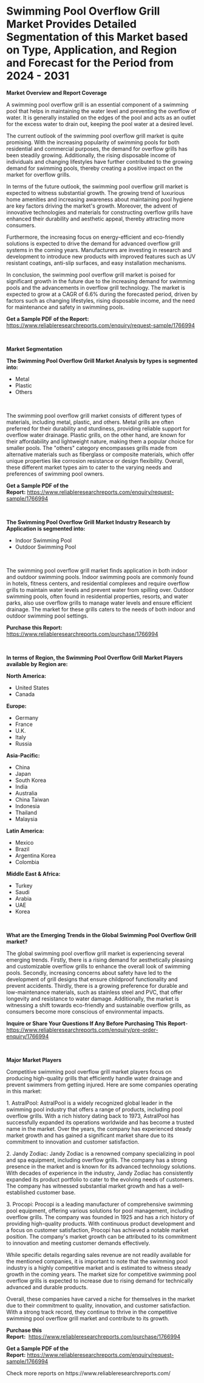 <p><h1>Swimming Pool Overflow Grill Market Provides Detailed Segmentation of this Market based on Type, Application, and Region and Forecast for the Period from 2024 - 2031</h1></p><p><strong>Market Overview and Report Coverage</strong></p>
<p><p>A swimming pool overflow grill is an essential component of a swimming pool that helps in maintaining the water level and preventing the overflow of water. It is generally installed on the edges of the pool and acts as an outlet for the excess water to drain out, keeping the pool water at a desired level.</p><p>The current outlook of the swimming pool overflow grill market is quite promising. With the increasing popularity of swimming pools for both residential and commercial purposes, the demand for overflow grills has been steadily growing. Additionally, the rising disposable income of individuals and changing lifestyles have further contributed to the growing demand for swimming pools, thereby creating a positive impact on the market for overflow grills.</p><p>In terms of the future outlook, the swimming pool overflow grill market is expected to witness substantial growth. The growing trend of luxurious home amenities and increasing awareness about maintaining pool hygiene are key factors driving the market's growth. Moreover, the advent of innovative technologies and materials for constructing overflow grills have enhanced their durability and aesthetic appeal, thereby attracting more consumers.</p><p>Furthermore, the increasing focus on energy-efficient and eco-friendly solutions is expected to drive the demand for advanced overflow grill systems in the coming years. Manufacturers are investing in research and development to introduce new products with improved features such as UV resistant coatings, anti-slip surfaces, and easy installation mechanisms.</p><p>In conclusion, the swimming pool overflow grill market is poised for significant growth in the future due to the increasing demand for swimming pools and the advancements in overflow grill technology. The market is expected to grow at a CAGR of 6.6% during the forecasted period, driven by factors such as changing lifestyles, rising disposable income, and the need for maintenance and safety in swimming pools.</p></p>
<p><strong>Get a Sample PDF of the Report:</strong> <a href="https://www.reliableresearchreports.com/enquiry/request-sample/1766994">https://www.reliableresearchreports.com/enquiry/request-sample/1766994</a></p>
<p>&nbsp;</p>
<p><strong>Market Segmentation</strong></p>
<p><strong>The Swimming Pool Overflow Grill Market Analysis by types is segmented into:</strong></p>
<p><ul><li>Metal</li><li>Plastic</li><li>Others</li></ul></p>
<p>&nbsp;</p>
<p><p>The swimming pool overflow grill market consists of different types of materials, including metal, plastic, and others. Metal grills are often preferred for their durability and sturdiness, providing reliable support for overflow water drainage. Plastic grills, on the other hand, are known for their affordability and lightweight nature, making them a popular choice for smaller pools. The "others" category encompasses grills made from alternative materials such as fiberglass or composite materials, which offer unique properties like corrosion resistance or design flexibility. Overall, these different market types aim to cater to the varying needs and preferences of swimming pool owners.</p></p>
<p><strong>Get a Sample PDF of the Report:</strong>&nbsp;<a href="https://www.reliableresearchreports.com/enquiry/request-sample/1766994">https://www.reliableresearchreports.com/enquiry/request-sample/1766994</a></p>
<p>&nbsp;</p>
<p><strong>The Swimming Pool Overflow Grill Market Industry Research by Application is segmented into:</strong></p>
<p><ul><li>Indoor Swimming Pool</li><li>Outdoor Swimming Pool</li></ul></p>
<p>&nbsp;</p>
<p><p>The swimming pool overflow grill market finds application in both indoor and outdoor swimming pools. Indoor swimming pools are commonly found in hotels, fitness centers, and residential complexes and require overflow grills to maintain water levels and prevent water from spilling over. Outdoor swimming pools, often found in residential properties, resorts, and water parks, also use overflow grills to manage water levels and ensure efficient drainage. The market for these grills caters to the needs of both indoor and outdoor swimming pool settings.</p></p>
<p><strong>Purchase this Report:</strong>&nbsp; <a href="https://www.reliableresearchreports.com/purchase/1766994">https://www.reliableresearchreports.com/purchase/1766994</a></p>
<p>&nbsp;</p>
<p><strong>In terms of Region, the Swimming Pool Overflow Grill Market Players available by Region are:</strong></p>
<p>
    <p> <strong> North America: </strong>
        <ul>
            <li>United States</li>
            <li>Canada</li>
        </ul>
        </p> 
    <p> <strong> Europe: </strong>
        <ul>
            <li>Germany</li>
            <li>France</li>
            <li>U.K.</li>
            <li>Italy</li>
            <li>Russia</li>
        </ul>
        </p> 
    <p> <strong> Asia-Pacific: </strong>
        <ul>
            <li>China</li>
            <li>Japan</li>
            <li>South Korea</li>
            <li>India</li>
            <li>Australia</li>
            <li>China Taiwan</li>
            <li>Indonesia</li>
            <li>Thailand</li>
            <li>Malaysia</li>
        </ul>
        </p> 
    <p> <strong> Latin America: </strong>
        <ul>
            <li>Mexico</li>
            <li>Brazil</li>
            <li>Argentina Korea</li>
            <li>Colombia</li>
        </ul>
        </p> 
    <p> <strong> Middle East & Africa: </strong>
        <ul>
            <li>Turkey</li>
            <li>Saudi</li>
            <li>Arabia</li>
            <li>UAE</li>
            <li>Korea</li>
        </ul>
    </p>
    </p>
<p>&nbsp;</p>
<p><strong>What are the Emerging Trends in the Global Swimming Pool Overflow Grill market?</strong></p>
<p><p>The global swimming pool overflow grill market is experiencing several emerging trends. Firstly, there is a rising demand for aesthetically pleasing and customizable overflow grills to enhance the overall look of swimming pools. Secondly, increasing concerns about safety have led to the development of grill designs that ensure childproof functionality and prevent accidents. Thirdly, there is a growing preference for durable and low-maintenance materials, such as stainless steel and PVC, that offer longevity and resistance to water damage. Additionally, the market is witnessing a shift towards eco-friendly and sustainable overflow grills, as consumers become more conscious of environmental impacts.</p></p>
<p><strong>Inquire or Share Your Questions If Any Before Purchasing This Report</strong>- <a href="https://www.reliableresearchreports.com/enquiry/pre-order-enquiry/1766994">https://www.reliableresearchreports.com/enquiry/pre-order-enquiry/1766994</a></p>
<p>&nbsp;</p>
<p><strong>Major Market Players</strong></p>
<p><p>Competitive swimming pool overflow grill market players focus on producing high-quality grills that efficiently handle water drainage and prevent swimmers from getting injured. Here are some companies operating in this market:</p><p>1. AstralPool: AstralPool is a widely recognized global leader in the swimming pool industry that offers a range of products, including pool overflow grills. With a rich history dating back to 1973, AstralPool has successfully expanded its operations worldwide and has become a trusted name in the market. Over the years, the company has experienced steady market growth and has gained a significant market share due to its commitment to innovation and customer satisfaction.</p><p>2. Jandy Zodiac: Jandy Zodiac is a renowned company specializing in pool and spa equipment, including overflow grills. The company has a strong presence in the market and is known for its advanced technology solutions. With decades of experience in the industry, Jandy Zodiac has consistently expanded its product portfolio to cater to the evolving needs of customers. The company has witnessed substantial market growth and has a well-established customer base.</p><p>3. Procopi: Procopi is a leading manufacturer of comprehensive swimming pool equipment, offering various solutions for pool management, including overflow grills. The company was founded in 1925 and has a rich history of providing high-quality products. With continuous product development and a focus on customer satisfaction, Procopi has achieved a notable market position. The company's market growth can be attributed to its commitment to innovation and meeting customer demands effectively.</p><p>While specific details regarding sales revenue are not readily available for the mentioned companies, it is important to note that the swimming pool industry is a highly competitive market and is estimated to witness steady growth in the coming years. The market size for competitive swimming pool overflow grills is expected to increase due to rising demand for technically advanced and durable products.</p><p>Overall, these companies have carved a niche for themselves in the market due to their commitment to quality, innovation, and customer satisfaction. With a strong track record, they continue to thrive in the competitive swimming pool overflow grill market and contribute to its growth.</p></p>
<p><strong>Purchase this Report:</strong>&nbsp;&nbsp;<a href="https://www.reliableresearchreports.com/purchase/1766994">https://www.reliableresearchreports.com/purchase/1766994</a></p>
<p></p>
<p><strong>Get a Sample PDF of the Report:</strong>&nbsp;<a href="https://www.reliableresearchreports.com/enquiry/request-sample/1766994">https://www.reliableresearchreports.com/enquiry/request-sample/1766994</a></p>
<p>Check more reports on https://www.reliableresearchreports.com/</p>
